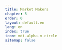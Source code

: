 ```yaml
---
title: Market Makers
chapter: 5
order: 0
layout: default.en
lang: en
index: true
icon: mdi-alpha-m-circle
sitemap: false
---
```

